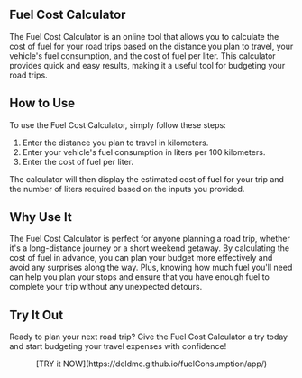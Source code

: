 ## Fuel Cost Calculator
The Fuel Cost Calculator is an online tool that allows you to calculate the cost of fuel for your road trips based on the distance you plan to travel, your vehicle's fuel consumption, and the cost of fuel per liter. This calculator provides quick and easy results, making it a useful tool for budgeting your road trips.

## How to Use
To use the Fuel Cost Calculator, simply follow these steps:

 1. Enter the distance you plan to travel in kilometers.
 2. Enter your vehicle's fuel consumption in liters per 100 kilometers.
 3. Enter the cost of fuel per liter.

The calculator will then display the estimated cost of fuel for your trip and the number of liters required based on the inputs you provided.

## Why Use It
The Fuel Cost Calculator is perfect for anyone planning a road trip, whether it's a long-distance journey or a short weekend getaway. By calculating the cost of fuel in advance, you can plan your budget more effectively and avoid any surprises along the way. Plus, knowing how much fuel you'll need can help you plan your stops and ensure that you have enough fuel to complete your trip without any unexpected detours.

## Try It Out
Ready to plan your next road trip? 
Give the Fuel Cost Calculator a try today and start budgeting your travel expenses with confidence!

<center>[TRY it NOW](https://deldmc.github.io/fuelConsumption/app/)</center>
